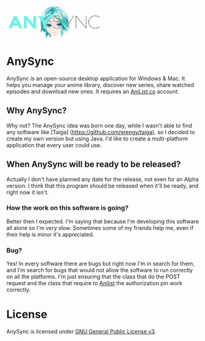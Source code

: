 ![AnySync Phosphophyllite Logo](https://github.com/Xxpromw3mtxX/AnySync/blob/master/AnySync-Java/src/res/login-form-logo.png)
# AnySync


AnySync is an open-source desktop application for Windows & Mac. It helps you manage your anime library, discover new series, share watched episodes and download new ones. It requires an [AniList.co](https://anilist.co) account.

## Why AnySync?
Why not?
The AnySync idea was born one day, while I wasn't able to find any software like [Taiga] (https://github.com/erengy/taiga), so I decided to create my own version but using Java.
I'd like to create a multi-platform application that every user could use.

## When AnySync will be ready to be released?
Actually I don't have planned any date for the release, not even for an Alpha version.
I think that this program should be released when it'll be ready, and right now it isn't.

### How the work on this software is going?
Better then I expected. I'm saying that because I'm developing this software all alone so I'm very slow.
Sometimes some of my friends help me, even if their help is minor it's appreciated.

### Bug?
Yes! In every software there are bugs but right now I'm in search for them, and I'm search for bugs that would not allow the software to run correctly on all the platforms. I'm just ensuring that the class that do the POST request and the class that require to [Anilist](https://anilist.co/) the authorization pin work correctly.

# License
AnySync is licensed under [GNU General Public License v3](https://www.gnu.org/licenses/gpl-3.0.html).

